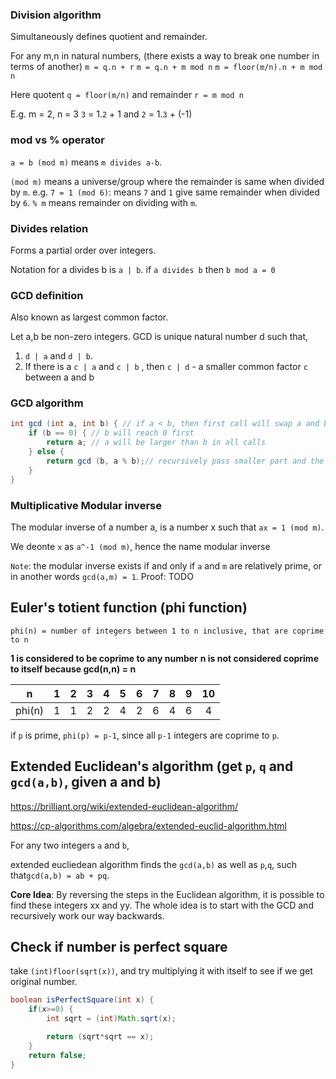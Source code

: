 

### Division algorithm

Simultaneously defines quotient and remainder.

For any m,n in natural numbers, (there exists a way to break one number in terms of another)
`m = q.n + r`
`m = q.n + m mod n`
`m = floor(m/n).n + m mod n`

Here quotent `q = floor(m/n)`
and remainder `r = m mod n`

E.g. m = 2, n = 3
`3` = 1.`2` + 1
and
`2` = 1.`3` + (-1)

### mod vs % operator

`a = b (mod m)` means `m divides a-b`.

`(mod m)` means a universe/group where the remainder is same when divided by `m`.
e.g. `7 = 1 (mod 6)`: means `7` and `1` give same remainder when divided by `6`.
`% m` means remainder on dividing with `m`.

### Divides relation

Forms a partial order over integers.

Notation for a divides b is `a | b`.
if `a divides b` then `b mod a = 0` 

### GCD definition

Also known as largest common factor.

Let a,b be non-zero integers.
GCD is unique natural number d such that,
1. `d | a` and `d | b`.
2. If there is a `c | a` and `c | b` , then `c | d` - a smaller common factor `c` between a and b

### GCD algorithm

```java
int gcd (int a, int b) { // if a < b, then first call will swap a and b.
    if (b == 0) { // b will reach 0 first
        return a; // a will be larger than b in all calls
    } else {
        return gcd (b, a % b);// recursively pass smaller part and the remainder (which is even smaller)
    }
}
```

### Multiplicative Modular inverse

The modular inverse of a number a, is a number x such that `ax = 1 (mod m)`.

We deonte `x` as `a^-1 (mod m)`, hence the name modular inverse

`Note`: the modular inverse exists if and only if `a` and `m`  are relatively prime, or in another words `gcd(a,m) = 1`.
Proof: TODO

## Euler's totient function (phi function)

`phi(n) = number of integers between 1 to n inclusive, that are coprime to n`

**1 is considered to be coprime to any number**
**n is not considered coprime to itself because gcd(n,n) = n**

| n       |  1  |  2  |  3  |  4  |  5  |  6  |  7  |  8  |  9  |  10  |
|:---:    |:---:|:---:|:---:|:---:|:---:|:---:|:---:|:---:|:---:|:---: |
| phi(n)  |  1  |  1  |  2  |  2  |  4  |  2  |  6  |  4  |  6  |  4   |


if `p` is prime, `phi(p) = p-1`, since all `p-1` integers are coprime to `p`.


## Extended Euclidean's algorithm (get `p`, `q` and `gcd(a,b)`, given a and b)

https://brilliant.org/wiki/extended-euclidean-algorithm/

https://cp-algorithms.com/algebra/extended-euclid-algorithm.html

For any two integers `a` and `b`, 

extended eucliedean algorithm finds the `gcd(a,b)` as well as `p`,`q`, such that`gcd(a,b) = ab + pq`.

**Core Idea**: By reversing the steps in the Euclidean algorithm, it is possible to find these integers xx and yy. The whole idea is to start with the GCD and recursively work our way backwards.



## Check if number is perfect square

take `(int)floor(sqrt(x))`, and try multiplying it with itself to see if we get original number.

```java
boolean isPerfectSquare(int x) {
    if(x>=0) {
        int sqrt = (int)Math.sqrt(x);

        return (sqrt*sqrt == x);
    }
    return false;
}
```